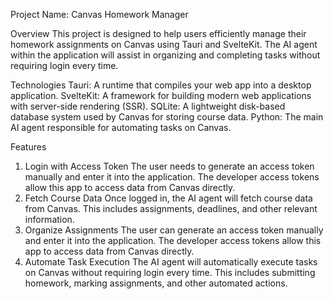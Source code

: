 Project Name: Canvas Homework Manager

Overview
This project is designed to help users efficiently manage their homework assignments on Canvas using Tauri and SvelteKit. The AI agent within the application will assist in organizing and completing tasks without requiring login every time.

Technologies
Tauri: A runtime that compiles your web app into a desktop application.
SvelteKit: A framework for building modern web applications with server-side rendering (SSR).
SQLite: A lightweight disk-based database system used by Canvas for storing course data.
Python: The main AI agent responsible for automating tasks on Canvas.

Features
1. Login with Access Token
The user needs to generate an access token manually and enter it into the application.
The developer access tokens allow this app to access data from Canvas directly.
2. Fetch Course Data
Once logged in, the AI agent will fetch course data from Canvas.
This includes assignments, deadlines, and other relevant information.
3. Organize Assignments
The user can generate an access token manually and enter it into the application.
The developer access tokens allow this app to access data from Canvas directly.
4. Automate Task Execution
The AI agent will automatically execute tasks on Canvas without requiring login every time.
This includes submitting homework, marking assignments, and other automated actions.